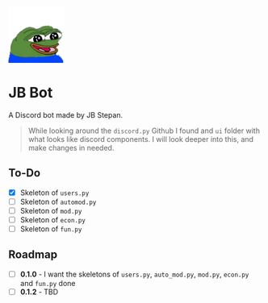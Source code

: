 ![Happy Pepe](images/PepeHappy.png)<br>
# JB Bot
A Discord bot made by JB Stepan.

> While looking around the `discord.py` Github I found and `ui` folder with what looks like discord components. I will look deeper into this, and make changes in needed.

## To-Do
- [x] Skeleton of `users.py`
- [ ] Skeleton of `automod.py`
- [ ] Skeleton of `mod.py`
- [ ] Skeleton of `econ.py`
- [ ] Skeleton of `fun.py`

## Roadmap
- [ ] **0.1.0** - I want the skeletons of `users.py`, `auto_mod.py`, `mod.py`, `econ.py` and `fun.py` done
- [ ] **0.1.2** - TBD
